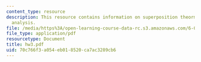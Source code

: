 ```yaml
---
content_type: resource
description: This resource contains information on superposition theorm and nodal
  analysis.
file: /media/https%3A/open-learning-course-data-rc.s3.amazonaws.com/6-071j-introduction-to-electronics-signals-and-measurement-spring-2006/70c766f3a054eb018520ca7ac3289cb6_hw3.pdf
file_type: application/pdf
resourcetype: Document
title: hw3.pdf
uid: 70c766f3-a054-eb01-8520-ca7ac3289cb6
---
```

